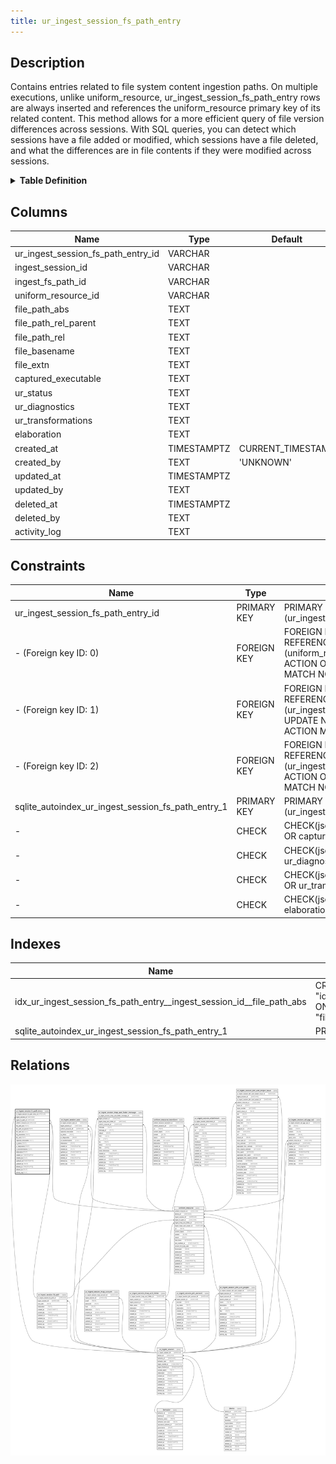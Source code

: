 ```yaml
---
title: ur_ingest_session_fs_path_entry
---
```


## Description

Contains entries related to file system content ingestion paths. On multiple executions,  unlike uniform_resource, ur_ingest_session_fs_path_entry rows are always inserted and  references the uniform_resource primary key of its related content.  This method allows for a more efficient query of file version differences across  sessions. With SQL queries, you can detect which sessions have a file added or modified,  which sessions have a file deleted, and what the differences are in file contents  if they were modified across sessions.

<details>
<summary><strong>Table Definition</strong></summary>

```sql
CREATE TABLE "ur_ingest_session_fs_path_entry" (
    "ur_ingest_session_fs_path_entry_id" VARCHAR PRIMARY KEY NOT NULL,
    "ingest_session_id" VARCHAR NOT NULL,
    "ingest_fs_path_id" VARCHAR NOT NULL,
    "uniform_resource_id" VARCHAR,
    "file_path_abs" TEXT NOT NULL,
    "file_path_rel_parent" TEXT NOT NULL,
    "file_path_rel" TEXT NOT NULL,
    "file_basename" TEXT NOT NULL,
    "file_extn" TEXT,
    "captured_executable" TEXT CHECK(json_valid(captured_executable) OR captured_executable IS NULL),
    "ur_status" TEXT,
    "ur_diagnostics" TEXT CHECK(json_valid(ur_diagnostics) OR ur_diagnostics IS NULL),
    "ur_transformations" TEXT CHECK(json_valid(ur_transformations) OR ur_transformations IS NULL),
    "elaboration" TEXT CHECK(json_valid(elaboration) OR elaboration IS NULL),
    "created_at" TIMESTAMPTZ DEFAULT CURRENT_TIMESTAMP,
    "created_by" TEXT DEFAULT 'UNKNOWN',
    "updated_at" TIMESTAMPTZ,
    "updated_by" TEXT,
    "deleted_at" TIMESTAMPTZ,
    "deleted_by" TEXT,
    "activity_log" TEXT,
    FOREIGN KEY("ingest_session_id") REFERENCES "ur_ingest_session"("ur_ingest_session_id"),
    FOREIGN KEY("ingest_fs_path_id") REFERENCES "ur_ingest_session_fs_path"("ur_ingest_session_fs_path_id"),
    FOREIGN KEY("uniform_resource_id") REFERENCES "uniform_resource"("uniform_resource_id")
)
```

</details>

## Columns

| Name                               | Type        | Default           | Nullable | Parents                                                   | Comment                                                 |
| ---------------------------------- | ----------- | ----------------- | -------- | --------------------------------------------------------- | ------------------------------------------------------- |
| ur_ingest_session_fs_path_entry_id | VARCHAR     |                   | false    |                                                           | {"isSqlDomainZodDescrMeta":true,"isVarChar":true}       |
| ingest_session_id                  | VARCHAR     |                   | false    | [ur_ingest_session](/surveilr/reference/db/surveilr-state-schema/ur_ingest_session)                 | {"isSqlDomainZodDescrMeta":true,"isVarChar":true}       |
| ingest_fs_path_id                  | VARCHAR     |                   | false    | [ur_ingest_session_fs_path](/surveilr/reference/db/surveilr-state-schema/ur_ingest_session_fs_path) | {"isSqlDomainZodDescrMeta":true,"isVarChar":true}       |
| uniform_resource_id                | VARCHAR     |                   | true     | [uniform_resource](/surveilr/reference/db/surveilr-state-schema/uniform_resource)                   | {"isSqlDomainZodDescrMeta":true,"isVarChar":true}       |
| file_path_abs                      | TEXT        |                   | false    |                                                           |                                                         |
| file_path_rel_parent               | TEXT        |                   | false    |                                                           |                                                         |
| file_path_rel                      | TEXT        |                   | false    |                                                           |                                                         |
| file_basename                      | TEXT        |                   | false    |                                                           |                                                         |
| file_extn                          | TEXT        |                   | true     |                                                           |                                                         |
| captured_executable                | TEXT        |                   | true     |                                                           | {"isSqlDomainZodDescrMeta":true,"isJsonText":true}      |
| ur_status                          | TEXT        |                   | true     |                                                           |                                                         |
| ur_diagnostics                     | TEXT        |                   | true     |                                                           | {"isSqlDomainZodDescrMeta":true,"isJsonText":true}      |
| ur_transformations                 | TEXT        |                   | true     |                                                           | {"isSqlDomainZodDescrMeta":true,"isJsonText":true}      |
| elaboration                        | TEXT        |                   | true     |                                                           | {"isSqlDomainZodDescrMeta":true,"isJsonText":true}      |
| created_at                         | TIMESTAMPTZ | CURRENT_TIMESTAMP | true     |                                                           |                                                         |
| created_by                         | TEXT        | 'UNKNOWN'         | true     |                                                           |                                                         |
| updated_at                         | TIMESTAMPTZ |                   | true     |                                                           |                                                         |
| updated_by                         | TEXT        |                   | true     |                                                           |                                                         |
| deleted_at                         | TIMESTAMPTZ |                   | true     |                                                           |                                                         |
| deleted_by                         | TEXT        |                   | true     |                                                           |                                                         |
| activity_log                       | TEXT        |                   | true     |                                                           | {"isSqlDomainZodDescrMeta":true,"isJsonSqlDomain":true} |

## Constraints

| Name                                               | Type        | Definition                                                                                                                                             |
| -------------------------------------------------- | ----------- | ------------------------------------------------------------------------------------------------------------------------------------------------------ |
| ur_ingest_session_fs_path_entry_id                 | PRIMARY KEY | PRIMARY KEY (ur_ingest_session_fs_path_entry_id)                                                                                                       |
| - (Foreign key ID: 0)                              | FOREIGN KEY | FOREIGN KEY (uniform_resource_id) REFERENCES uniform_resource (uniform_resource_id) ON UPDATE NO ACTION ON DELETE NO ACTION MATCH NONE                 |
| - (Foreign key ID: 1)                              | FOREIGN KEY | FOREIGN KEY (ingest_fs_path_id) REFERENCES ur_ingest_session_fs_path (ur_ingest_session_fs_path_id) ON UPDATE NO ACTION ON DELETE NO ACTION MATCH NONE |
| - (Foreign key ID: 2)                              | FOREIGN KEY | FOREIGN KEY (ingest_session_id) REFERENCES ur_ingest_session (ur_ingest_session_id) ON UPDATE NO ACTION ON DELETE NO ACTION MATCH NONE                 |
| sqlite_autoindex_ur_ingest_session_fs_path_entry_1 | PRIMARY KEY | PRIMARY KEY (ur_ingest_session_fs_path_entry_id)                                                                                                       |
| -                                                  | CHECK       | CHECK(json_valid(captured_executable) OR captured_executable IS NULL)                                                                                  |
| -                                                  | CHECK       | CHECK(json_valid(ur_diagnostics) OR ur_diagnostics IS NULL)                                                                                            |
| -                                                  | CHECK       | CHECK(json_valid(ur_transformations) OR ur_transformations IS NULL)                                                                                    |
| -                                                  | CHECK       | CHECK(json_valid(elaboration) OR elaboration IS NULL)                                                                                                  |

## Indexes

| Name                                                                  | Definition                                                                                                                                                      |
| --------------------------------------------------------------------- | --------------------------------------------------------------------------------------------------------------------------------------------------------------- |
| idx_ur_ingest_session_fs_path_entry__ingest_session_id__file_path_abs | CREATE INDEX "idx_ur_ingest_session_fs_path_entry__ingest_session_id__file_path_abs" ON "ur_ingest_session_fs_path_entry"("ingest_session_id", "file_path_abs") |
| sqlite_autoindex_ur_ingest_session_fs_path_entry_1                    | PRIMARY KEY (ur_ingest_session_fs_path_entry_id)                                                                                                                |

## Relations

![er](../../../../../../assets/ur_ingest_session_fs_path_entry.svg)
